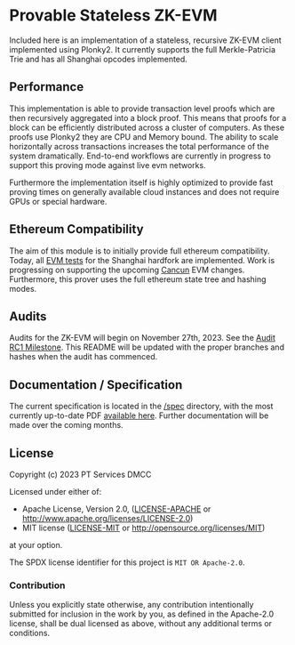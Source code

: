 # Provable Stateless ZK-EVM

Included here is an implementation of a stateless, recursive ZK-EVM client implemented using Plonky2. It currently supports the full Merkle-Patricia Trie and has all Shanghai opcodes implemented.

## Performance 

This implementation is able to provide transaction level proofs which are then recursively aggregated into a block proof. This means that proofs for a block can be efficiently distributed across a cluster of computers. As these proofs use Plonky2 they are CPU and Memory bound. The ability to scale horizontally across transactions increases the total performance of the system dramatically. End-to-end workflows are currently in progress to support this proving mode against live evm networks.

Furthermore the implementation itself is highly optimized to provide fast proving times on generally available cloud instances and does not require GPUs or special hardware.

## Ethereum Compatibility

The aim of this module is to initially provide full ethereum compatibility. Today, all [EVM tests](https://github.com/0xPolygonZero/evm-tests) for the Shanghai hardfork are implemented. Work is progressing on supporting the upcoming [Cancun](https://github.com/0xPolygonZero/plonky2/labels/cancun) EVM changes. Furthermore, this prover uses the full ethereum state tree and hashing modes.

## Audits

Audits for the ZK-EVM will begin on November 27th, 2023. See the [Audit RC1 Milestone](https://github.com/0xPolygonZero/plonky2/milestone/2?closed=1). This README will be updated with the proper branches and hashes when the audit has commenced.

## Documentation / Specification

The current specification is located in the [/spec](/spec) directory, with the most currently up-to-date PDF [available here](https://github.com/0xPolygonZero/plonky2/blob/main/evm/spec/zkevm.pdf). Further documentation will be made over the coming months.

## License
Copyright (c) 2023 PT Services DMCC

Licensed under either of:
* Apache License, Version 2.0, ([LICENSE-APACHE](LICENSE-APACHE) or http://www.apache.org/licenses/LICENSE-2.0)
* MIT license ([LICENSE-MIT](LICENSE-MIT) or http://opensource.org/licenses/MIT)

at your option. 

The SPDX license identifier for this project is `MIT OR Apache-2.0`.

### Contribution

Unless you explicitly state otherwise, any contribution intentionally submitted for inclusion in the work by you, as defined in the Apache-2.0 license, shall be dual licensed as above, without any additional terms or conditions.
